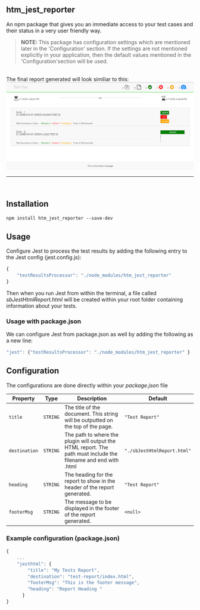 ## htm_jest_reporter
An npm package that gives you an immediate access to your test cases and their status in a very user friendly way. <br/>
> **NOTE:** This package has configuration settings which are mentioned later in the 'Configuration' section. If the settings are not mentioned explicitly in your application, then the default values mentioned in the 'Configuration'section will be used. 

<br/> The final report generated will look similiar to this: <br />
![Image of report](rep.jpg) 
<hr/><br/>

## Installation
```shell
npm install htm_jest_reporter --save-dev
```

## Usage
Configure Jest to process the test results by adding the following entry to the Jest config (jest.config.js):
```javascript
{
	"testResultsProcessor": "./node_modules/htm_jest_reporter"
}
```
Then when you run Jest from within the terminal, a file called *sbJestHtmlReport.html* will be created within your root folder containing information about your tests.

### Usage with package.json
We can configure Jest from package.json as well by adding the following as a new line:
```javascript
"jest": {"testResultsProcessor": "./node_modules/htm_jest_reporter" }
```

## Configuration
The configurations are done directly within your *package.json* file

| Property | Type | Description | Default
|--|--|--|--|
| `title` | `STRING` | The title of the document. This string will be outputted on the top of the page. | `"Test Report"`
| `destination` | `STRING` | The path to where the plugin will output the HTML report. The path must include the filename and end with .html | `"./sbJestHtmlReport.html"`
| `heading` | `STRING` | The heading for the report to show in the header of the report generated. | `"Test Report"`
| `footerMsg` | `STRING` | The message to be displayed in the footer of the report generated. | `<null>`

### Example configuration (package.json)
```javascript
{
	...
	"jesthtml": {
    	"title": "My Tests Report",
    	"destination": "test-report/index.html",
    	"footerMsg": "This is the footer message",
    	"heading": "Report Heading "
      }
}
```

